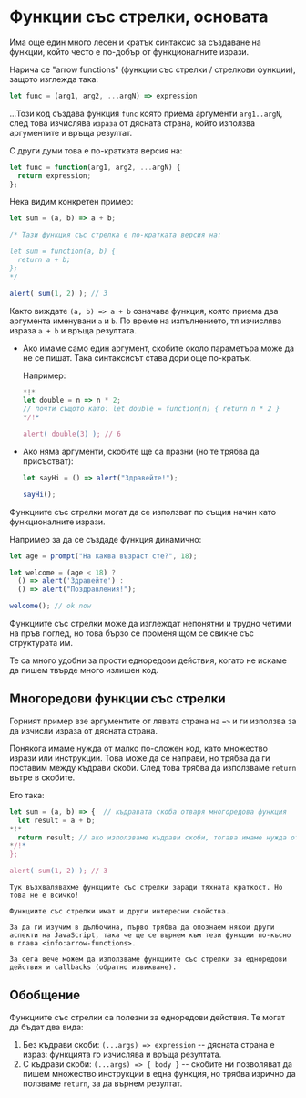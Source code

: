 # Функции със стрелки, основата

Има още един много лесен и кратък синтаксис за създаване на функции, който често е по-добър от функционалните изрази. 

Нарича се "arrow functions" (функции със стрелки / стрелкови функции), защото изглежда така:

```js
let func = (arg1, arg2, ...argN) => expression
```

...Този код създава функция `func` която приема аргументи `arg1..argN`, след това  изчислява `израза` от дясната страна, който използва аргументите и връща резултат.

С други думи това е по-кратката версия на:

```js
let func = function(arg1, arg2, ...argN) {
  return expression;
};
```

Нека видим конкретен пример:

```js run
let sum = (a, b) => a + b;

/* Тази функция със стрелка е по-кратката версия на:

let sum = function(a, b) {
  return a + b;
};
*/

alert( sum(1, 2) ); // 3
```

Както виждате `(a, b) => a + b` означава функция, която приема два аргумента именувани `a` и `b`. По време на изпълнението, тя изчислява израза `a + b` и връща резултата.

- Ако имаме само един аргумент, скобите около параметъра може да не се пишат. Така синтаксисът става дори още по-кратък.

    Например:

    ```js run
    *!*
    let double = n => n * 2;
    // почти същото като: let double = function(n) { return n * 2 }
    */!*

    alert( double(3) ); // 6
    ```

- Ако няма аргументи, скобите ще са празни (но те трябва да присъстват):

    ```js run
    let sayHi = () => alert("Здравейте!");

    sayHi();
    ```

Функциите със стрелки могат да се използват по същия начин като функционалните изрази.

Например за да се създаде функция динамично:

```js run
let age = prompt("На каква възраст сте?", 18);

let welcome = (age < 18) ?
  () => alert('Здравейте') :
  () => alert("Поздравления!");

welcome(); // ok now
```

Функциите със стрелки може да изглеждат непонятни и трудно четими на пръв поглед, но това бързо се променя щом се свикне със структурата им.

Те са много удобни за прости едноредови действия, когато не искаме да пишем твърде много излишен код.

## Многоредови функции със стрелки

Горният пример взе аргументите от лявата страна на `=>` и ги използва за да изчисли израза от дясната страна. 

Понякога имаме нужда от малко по-сложен код, като множество изрази или инструкции. Това може да се направи, но трябва да ги поставим между къдрави скоби. След това трябва да използваме `return` вътре в скобите.

Ето така:

```js run
let sum = (a, b) => {  // къдравата скоба отваря многоредова функция
  let result = a + b;
*!*
  return result; // ако използваме къдрави скоби, тогава имаме нужда от експлицитен (ясен, изричен) "return" 
*/!*
};

alert( sum(1, 2) ); // 3
```

```smart header="Следва още"
Тук възхвалявахме функциите със стрелки заради тяхната краткост. Но това не е всичко!

Функциите със стрелки имат и други интересни свойства.

За да ги изучим в дълбочина, първо трябва да опознаем някои други аспекти на JavaScript, така че ще се върнем към тези функции по-късно в глава <info:arrow-functions>.

За сега вече можем да използваме функциите със стрелки за едноредови действия и callbacks (обратно извикване).
```

## Обобщение

Функциите със стрелки са полезни за едноредови действия. Те могат да бъдат два вида:

1. Без къдрави скоби: `(...args) => expression` -- дясната страна е израз: функцията го изчислява и връща резултата.
2. С къдрави скоби: `(...args) => { body }` -- скобите ни позволяват да пишем множество инструкции в една функция, но трябва изрично да ползваме `return`, за да върнем резултат.
